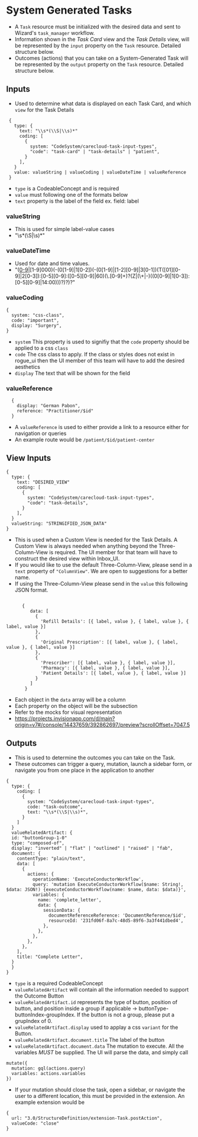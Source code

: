 # System Generated Tasks 

- A `Task` resource must be initialized with the desired data and sent to Wizard's `task_manager` workflow. 
- Information shown in the *Task Card* view and the *Task Details* view, will be represented by the `input` property on the `Task` resource. Detailed structure below.
- Outcomes (actions) that you can take on a System-Generated Task will be represented by the `output` property on the `Task` resource. Detailed structure below.

## Inputs
 - Used to determine what data is displayed on each Task Card, and which `view` for the Task Details 
 ```
  {
    type: {
      text: "\\s*(\\S|\\s)*"
      coding: [
        {
          system: "CodeSystem/carecloud-task-input-types",
          "code": "task-card" | "task-details" | "patient",
        }
      ],
    }
    value: valueString | valueCoding | valueDateTime | valueReference
  }
 ```
  - `type` is a CodeableConcept and is required
  - `value` must following one of the formats below 
  - `text` property is the label of the field ex.    field: label

### valueString
  - This is used for simple label-value cases 
  - "\\s*(\\S|\\s)*"
### valueDateTime
  - Used for date and time values. 
  -  "([0-9]([0-9]([0-9][1-9]|[1-9]0)|[1-9]00)|[1-9]000)(-(0[1-9]|1[0-2])(-(0[1-9]|[1-2][0-9]|3[0-1])(T([01][0-9]|2[0-3]):[0-5][0-9]:([0-5][0-9]|60)(\\.[0-9]+)?(Z|(\\+|-)((0[0-9]|1[0-3]):[0-5][0-9]|14:00)))?)?)?" 
### valueCoding 
  ```
  {
    system: "css-class",
    code: "important",
    display: "Surgery",
  }
  ```
  - `system` This property is used to signifiy that the `code` property should be applied to a css `class`
  - `code` The css class to apply. If the class or styles does not exist in rogue_ui then the UI member of this team will have to add the desired aesthetics 
  - `display` The text that will be shown for the field 
### valueReference 
```
  {
    display: "German Pabon",
    reference: "Practitioner/$id"
  }
```
-  A `valueReference` is used to either provide a link to a resource either for navigation or queries
- An example route would be `/patient/$id/patient-center`

## View Inputs 
  ```
  {
    type: {
      text: "DESIRED_VIEW"
      coding: [
        {
          system: "CodeSystem/carecloud-task-input-types",
          "code": "task-details",
        }
      ],
    }
    valueString: "STRINGIFIED_JSON_DATA"
  }
  ```
- This is used when a Custom View is needed for the Task Details. A Custom View is always needed when anything beyond the Three-Column-View is required. The UI member for that team will have to construct the desired view within Inbox_UI. 
- If you would like to use the default Three-Column-View, please send in a `text` property of `"ColumnView"`. We are open to suggestions for a better name.
- If using the Three-Column-View please send in the `value` this following JSON format.
```

      {
         data: [
           {
             'Refill Details': [{ label, value }, { label, value }, { label, value }]
           },
           {
             'Original Prescription': [{ label, value }, { label, value }, { label, value }]
           },
           {
             'Prescriber': [{ label, value }, { label, value }],
             'Pharmacy': [{ label, value }, { label, value }],
             'Patient Details': [{ label, value }, { label, value }]
           }
         ]
       }
```
- Each object in the `data` array will be a column
- Each property on the object will be the subsection 
- Refer to the mocks for visual representation
- https://projects.invisionapp.com/d/main?origin=v7#/console/14437659/392862697/preview?scrollOffset=7047.5


## Outputs 
- This is used to determine the outcomes you can take on the Task.
- These outcomes can trigger a query, mutation, launch a sidebar form, or navigate you from one place in the application to another
```
{
  type: {
    coding: [
      {
        system: "CodeSystem/carecloud-task-input-types",
        code: "task-outcome",
        text: "\\s*(\\S|\\s)*",
      }
    ]
  }
  valueRelatedArtifact: {
  id: "buttonGroup-1-0"
  type: "composed-of",
  display: "inverted" | "flat" | "outlined" | "raised" | "fab",
  document: {
    contentType: "plain/text",
    data: [
      {
        actions: {
          operationName: 'ExecuteConductorWorkflow',
          query: 'mutation ExecuteConductorWorkflow($name: String!, $data: JSON!) {executeConductorWorkflow(name: $name, data: $data)}',
          variables: {
            name: 'complete_letter',
            data: {
              sessionData: {
                documentReferenceReference: 'DocumentReference/$id',
                resourceId: '231fd06f-8a7c-48d5-89f6-3a3f441dbed4',
              },
            },
          },
        },
      },
    ],
    title: "Complete Letter",
  }
  }
}
```
- `type` is a required CodeableConcept
- `valueRelatedArtifact` will contain all the information needed to support the Outcome Button
- `valueRelatedArtifact.id` represents the type of button, position of button, and position inside a group if applicable -> buttonType-buttonIndex-groupIndex. If the button is not a group, please put a grupIndex of 0.
- `valueRelatedArtifact.display` used to applay a css `variant` for the Button. 
- `valueRelatedArtifact.document.title` The label of the button
- `valueRelatedArtifact.document.data` The mutation to execute. All the variables *MUST* be supplied. The UI will parse the data, and simply call
```
mutate({
  mutation: gql(actions.query)
  variables: actions.variables
})
```
- If your mutation should close the task, open a sidebar, or navigate the user to a different location, this must be provided in the extension. An example extension would be 
```
{
  url: "3.0/StructureDefinition/extension-Task.postAction",
  valueCode: "close"
}
```

